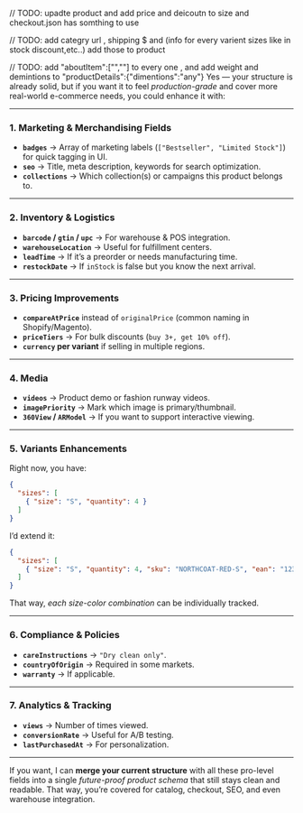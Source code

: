 // TODO: upadte product and add price and deicoutn to size and checkout.json has somthing to use 

// TODO: add categry url , shipping $ and (info for every varient sizes like in stock discount,etc..)
add those to product

// TODO: add "aboutItem":["",""] to every one , and add weight and demintions to "productDetails":{"dimentions":"any"}
Yes — your structure is already solid, but if you want it to feel *production-grade* and cover more real-world e-commerce needs, you could enhance it with:

---

### **1. Marketing & Merchandising Fields**

* **`badges`** → Array of marketing labels (`["Bestseller", "Limited Stock"]`) for quick tagging in UI.
* **`seo`** → Title, meta description, keywords for search optimization.
* **`collections`** → Which collection(s) or campaigns this product belongs to.

---

### **2. Inventory & Logistics**

* **`barcode` / `gtin` / `upc`** → For warehouse & POS integration.
* **`warehouseLocation`** → Useful for fulfillment centers.
* **`leadTime`** → If it’s a preorder or needs manufacturing time.
* **`restockDate`** → If `inStock` is false but you know the next arrival.

---

### **3. Pricing Improvements**

* **`compareAtPrice`** instead of `originalPrice` (common naming in Shopify/Magento).
* **`priceTiers`** → For bulk discounts (`buy 3+, get 10% off`).
* **`currency` per variant** if selling in multiple regions.

---

### **4. Media**

* **`videos`** → Product demo or fashion runway videos.
* **`imagePriority`** → Mark which image is primary/thumbnail.
* **`360View` / `ARModel`** → If you want to support interactive viewing.

---

### **5. Variants Enhancements**

Right now, you have:

```json
{
  "sizes": [
    { "size": "S", "quantity": 4 }
  ]
}
```

I’d extend it:

```json
{
  "sizes": [
    { "size": "S", "quantity": 4, "sku": "NORTHCOAT-RED-S", "ean": "1234567890" }
  ]
}
```

That way, *each size-color combination* can be individually tracked.

---

### **6. Compliance & Policies**

* **`careInstructions`** → `"Dry clean only"`.
* **`countryOfOrigin`** → Required in some markets.
* **`warranty`** → If applicable.

---

### **7. Analytics & Tracking**

* **`views`** → Number of times viewed.
* **`conversionRate`** → Useful for A/B testing.
* **`lastPurchasedAt`** → For personalization.

---

If you want, I can **merge your current structure** with all these pro-level fields into a single *future-proof product schema* that still stays clean and readable.
That way, you’re covered for catalog, checkout, SEO, and even warehouse integration.
